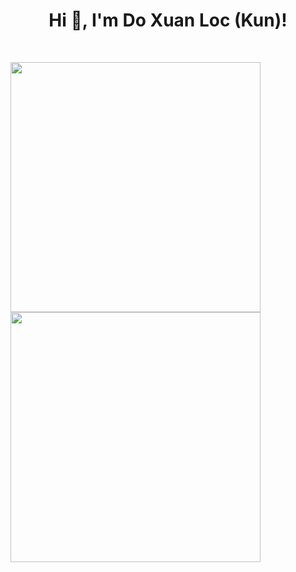 <h1 align="center">Hi 👋, I'm Do Xuan Loc (Kun)!</h1>
<br>

<p align = "left">
  <img src = "https://github-readme-stats.vercel.app/api?username=lockunlatui&show_icons=true&theme=bear" width = 400 align = left>
  <img src = "https://github-readme-streak-stats.herokuapp.com?user=lockunlatui&theme=dark&hide_border=true" width = 400 align = left>
</p>
